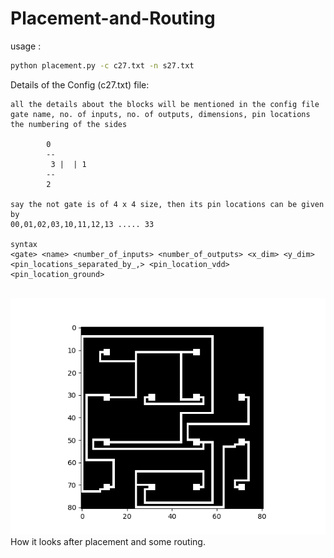 # Placement-and-Routing
usage :
```sh
python placement.py -c c27.txt -n s27.txt
```
Details of the Config (c27.txt) file:
```
all the details about the blocks will be mentioned in the config file
gate name, no. of inputs, no. of outputs, dimensions, pin locations
the numbering of the sides

		0
		--
   	     3 |  | 1
		--
		2

say the not gate is of 4 x 4 size, then its pin locations can be given by 
00,01,02,03,10,11,12,13 ..... 33 

syntax 
<gate> <name> <number_of_inputs> <number_of_outputs> <x_dim> <y_dim> <pin_locations_separated_by_,> <pin_location_vdd> <pin_location_ground>
```
\
![alt-text](https://github.com/SrikarSiddarth/Placement-and-Routing/blob/main/grid_14.png)
How it looks after placement and some routing.
